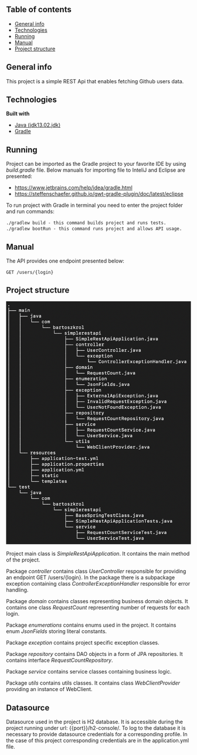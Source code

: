 ## Table of contents ##
* [General info](#general-info)
* [Technologies](#technologies)
* [Running](#running)
* [Manual](#manual)
* [Project structure](#project-structure)

## General info ##

This project is a simple REST Api that enables fetching Github users data. 

## Technologies ##

<b>Built with</b>
* [Java (jdk13.02.jdk)](https://www.java.com/)
* [Gradle](https://gradle.org)

## Running ##

Project can be imported as the Gradle project to your favorite IDE by using *build.gradle* file. Below manuals for importing file to InteliJ and Eclipse are presented:
* https://www.jetbrains.com/help/idea/gradle.html
* https://steffenschaefer.github.io/gwt-gradle-plugin/doc/latest/eclipse

To run project with Gradle in terminal you need to enter the project folder and run commands:
```
./gradlew build - this command builds project and runs tests.
./gradlew bootRun - this command runs project and allows API usage.
```
## Manual ##

The API provides one endpoint presented below:

```
GET /users/{login}
```

## Project structure ##

![Directory tree](rest_api_tree.png)

Project main class is *SimpleRestApiApplication*. It contains the main method of the project. 

Package *controller* contains class *UserController* responsible for providing an endpoint GET /users/{login}. In the package there is 
a subpackage exception containing class *ControllerExceptionHandler* responsible for error handling.

Package *domain* contains classes representing business domain objects. It contains one class *RequestCount* representing number of requests for 
each login.

Package *enumerations* contains enums used in the project. It contains enum *JsonFields* storing literal constants.

Package *exception* contains project specific exception classes. 

Package *repository* contains DAO objects in a form of JPA repositories. It contains interface *RequestCountRepository*.
 
Package *service* contains service classes containing business logic. 

Package *utils* contains utils classes. It contains class *WebClientProvider* providing an instance of WebClient.

## Datasource ##

Datasource used in the project is H2 database. It is accessible during the project running under url: 
{{port}}/h2-console/. To log to the database it is necessary to provide datasource credentials for a 
corresponding profile. In the case of this project corresponding credentials are in the application.yml file.
